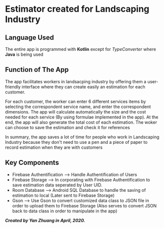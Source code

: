 # Estimator created for Landscaping Industry
<h2> Language Used </h2>

<p> The entire app is programmed with <b>Kotlin</b> except for <i>TypeConverter</i> where <b>Java</b> is being used</p>

<h2> Function of The App </h2>

The app facilitates workers in landsacping industry by offering them a user-friendly interface where they can create easily an estimation for each customer. <br>

For each customer, the worker can enter 6 different services items by selecting the correspondent service name, and enter the
correspondent dimensions. The app will calculate automatically the size and the cost needed for each service (By using formulae implemented in the app). At the end, the app will also generate the total cost of each estimation. The woker can choose to save the estimation and check it for references

In summary, the app saves a lot of time for people who work in Landscaping Industry because they don't need to use a pen and a 
piece of paper to record estimation when they are with customers 

<h2> Key Components </h2>
<ul>
  <li> Firebase Authentification --> Handle Authentification of Users </li>
  <li> Firebase Storage --> In corporating with Firebase Authentification to save estimation data seperated by User UID.</li>
  <li> Room Database --> Android SQL Database to handle the saving of estimation to local (Later sent to Firebase Storage)
  <li> Gson --> Use Gson to convert customized data class to JSON file in order to upload them to Firebase Storage (Also serves to convert JSON back to data class in order to manipulate in the app) </li>
</ul>

<b><i>Created by Yan Zhuang in April, 2020.</b></i>
